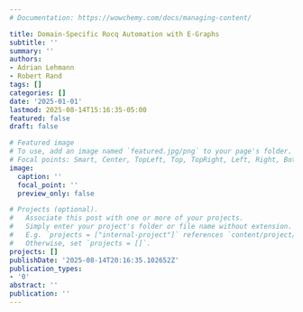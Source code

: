 ```yaml
---
# Documentation: https://wowchemy.com/docs/managing-content/

title: Domain-Specific Rocq Automation with E-Graphs
subtitle: ''
summary: ''
authors:
- Adrian Lehmann
- Robert Rand
tags: []
categories: []
date: '2025-01-01'
lastmod: 2025-08-14T15:16:35-05:00
featured: false
draft: false

# Featured image
# To use, add an image named `featured.jpg/png` to your page's folder.
# Focal points: Smart, Center, TopLeft, Top, TopRight, Left, Right, BottomLeft, Bottom, BottomRight.
image:
  caption: ''
  focal_point: ''
  preview_only: false

# Projects (optional).
#   Associate this post with one or more of your projects.
#   Simply enter your project's folder or file name without extension.
#   E.g. `projects = ["internal-project"]` references `content/project/deep-learning/index.md`.
#   Otherwise, set `projects = []`.
projects: []
publishDate: '2025-08-14T20:16:35.102652Z'
publication_types:
- '0'
abstract: ''
publication: ''
---
```

